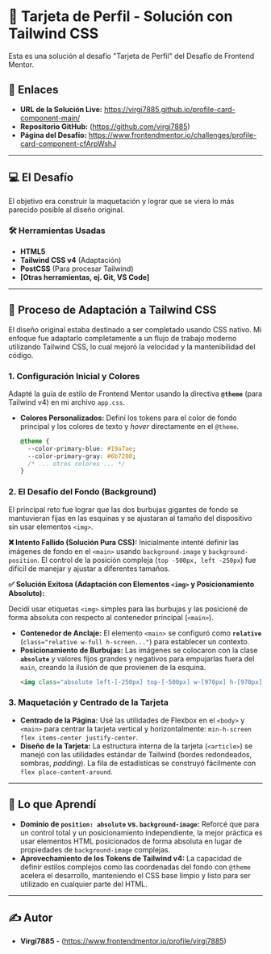 # 🌟 Tarjeta de Perfil - Solución con Tailwind CSS

Esta es una solución al desafío "Tarjeta de Perfil" del Desafío de Frontend Mentor.

## 🔗 Enlaces

* **URL de la Solución Live:** https://virgi7885.github.io/profile-card-component-main/
* **Repositorio GitHub:** (https://github.com/virgi7885)
* **Página del Desafío:** https://www.frontendmentor.io/challenges/profile-card-component-cfArpWshJ

---

## 💻 El Desafío

El objetivo era construir la maquetación y lograr que se viera lo más parecido posible al diseño original.

### 🛠️ Herramientas Usadas

* **HTML5**
* **Tailwind CSS v4** (Adaptación)
* **PostCSS** (Para procesar Tailwind)
* **[Otras herramientas, ej. Git, VS Code]**

---

## 🎨 Proceso de Adaptación a Tailwind CSS

El diseño original estaba destinado a ser completado usando CSS nativo. Mi enfoque fue adaptarlo completamente a un flujo de trabajo moderno utilizando Tailwind CSS, lo cual mejoró la velocidad y la mantenibilidad del código.

### 1. Configuración Inicial y Colores

Adapté la guía de estilo de Frontend Mentor usando la directiva **`@theme`** (para Tailwind v4) en mi archivo `app.css`.

* **Colores Personalizados:** Definí los tokens para el color de fondo principal y los colores de texto y *hover* directamente en el `@theme`.
    ```css
    @theme {
      --color-primary-blue: #19a7ae;
      --color-primary-gray: #6b7280; 
      /* ... otros colores ... */
    }
    ```

### 2. El Desafío del Fondo (Background)

El principal reto fue lograr que las dos burbujas gigantes de fondo se mantuvieran fijas en las esquinas y se ajustaran al tamaño del dispositivo sin usar elementos `<img>`.

**❌ Intento Fallido (Solución Pura CSS):** Inicialmente intenté definir las imágenes de fondo en el `<main>` usando `background-image` y `background-position`. El control de la posición compleja (`top -500px, left -250px`) fue difícil de manejar y ajustar a diferentes tamaños.

**✅ Solución Exitosa (Adaptación con Elementos `<img>` y Posicionamiento Absoluto):**

Decidí usar etiquetas `<img>` simples para las burbujas y las posicioné de forma absoluta con respecto al contenedor principal (`<main>`).

* **Contenedor de Anclaje:** El elemento `<main>` se configuró como **`relative`** (`class="relative w-full h-screen..."`) para establecer un contexto.
* **Posicionamiento de Burbujas:** Las imágenes se colocaron con la clase **`absolute`** y valores fijos grandes y negativos para empujarlas fuera del `main`, creando la ilusión de que provienen de la esquina.
    ```html
    <img class="absolute left-[-250px] top-[-500px] w-[970px] h-[970px]" ...>
    ```

### 3. Maquetación y Centrado de la Tarjeta

* **Centrado de la Página:** Usé las utilidades de Flexbox en el `<body>` y `<main>` para centrar la tarjeta vertical y horizontalmente: `min-h-screen flex items-center justify-center`.
* **Diseño de la Tarjeta:** La estructura interna de la tarjeta (`<article>`) se manejó con las utilidades estándar de Tailwind (bordes redondeados, sombras, *padding*). La fila de estadísticas se construyó fácilmente con `flex place-content-around`.

---

## 🚀 Lo que Aprendí

* **Dominio de `position: absolute` vs. `background-image`:** Reforcé que para un control total y un posicionamiento independiente, la mejor práctica es usar elementos HTML posicionados de forma absoluta en lugar de propiedades de `background-image` complejas.
* **Aprovechamiento de los Tokens de Tailwind v4:** La capacidad de definir estilos complejos como las coordenadas del fondo con `@theme` acelera el desarrollo, manteniendo el CSS base limpio y listo para ser utilizado en cualquier parte del HTML.

---

## ✍️ Autor

* **Virgi7885** - (https://www.frontendmentor.io/profile/virgi7885)